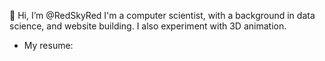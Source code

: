 👋 Hi, I’m @RedSkyRed
I'm a computer scientist, with a background in data science, and website building.
I also experiment with 3D animation.
- My resume: 

<!---
RedSkyRed/RedSkyRed is a ✨ special ✨ repository because its `README.md` (this file) appears on your GitHub profile.
You can click the Preview link to take a look at your changes.
--->
